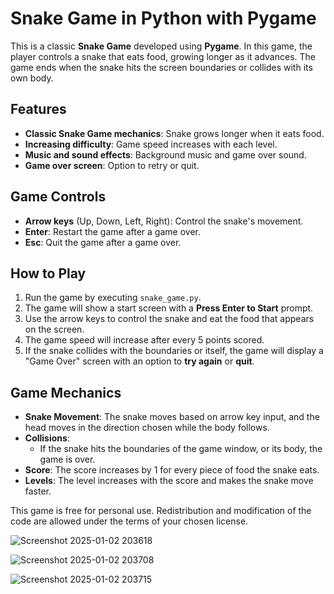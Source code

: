 ﻿# Snake Game in Python with Pygame
This is a classic **Snake Game** developed using **Pygame**. In this game, the player controls a snake that eats food, growing longer as it advances. The game ends when the snake hits the screen boundaries or collides with its own body.

## Features
- **Classic Snake Game mechanics**: Snake grows longer when it eats food.
- **Increasing difficulty**: Game speed increases with each level.
- **Music and sound effects**: Background music and game over sound.
- **Game over screen**: Option to retry or quit.

## Game Controls
- **Arrow keys** (Up, Down, Left, Right): Control the snake's movement.
- **Enter**: Restart the game after a game over.
- **Esc**: Quit the game after a game over.

## How to Play
1. Run the game by executing `snake_game.py`.
2. The game will show a start screen with a **Press Enter to Start** prompt.
3. Use the arrow keys to control the snake and eat the food that appears on the screen.
4. The game speed will increase after every 5 points scored.
5. If the snake collides with the boundaries or itself, the game will display a "Game Over" screen with an option to **try again** or **quit**.

## Game Mechanics
- **Snake Movement**: The snake moves based on arrow key input, and the head moves in the direction chosen while the body follows.
- **Collisions**:
  - If the snake hits the boundaries of the game window, or its body, the game is over.
- **Score**: The score increases by 1 for every piece of food the snake eats.
- **Levels**: The level increases with the score and makes the snake move faster.

This game is free for personal use. Redistribution and modification of the code are allowed under the terms of your chosen license.

![Screenshot 2025-01-02 203618](https://github.com/user-attachments/assets/d65d2af3-8ab5-41af-ada9-9e196a7d5364)

![Screenshot 2025-01-02 203708](https://github.com/user-attachments/assets/aa6e5999-c340-4a9d-a123-a61cc3919c25)

![Screenshot 2025-01-02 203715](https://github.com/user-attachments/assets/c1349461-8a19-43f9-b985-432214e7433c)





